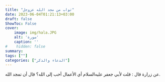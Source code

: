 ```yaml
---
title: "ثواب من مجد الله عزوجل"
date: 2023-06-04T01:21:13+03:00
draft: false
ShowToc: False
cover:
    image: img/hala.JPG
    alt: 'صورة'
    caption: ''
#    hidden: false
summary: 
tags: [""]
categories: ["الدعاء والذكر"]
---
```

عن
زرارة قال : قلت لأبي جعفر عليه‌السلام أي الأعمال أحب إلى الله؟ قال أن
تمجد الله.

